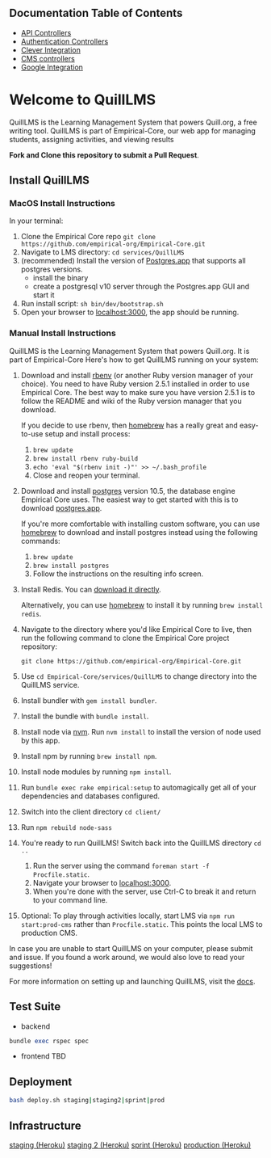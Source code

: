 ## Documentation Table of Contents

* [API Controllers](https://github.com/empirical-org/Empirical-Core/blob/develop/app/controllers/api/README.md)
* [Authentication Controllers](https://github.com/empirical-org/Empirical-Core/blob/develop/app/controllers/auth/README.md)
* [Clever Integration](https://github.com/empirical-org/Empirical-Core/blob/develop/app/services/clever_integration/README.md)
* [CMS controllers](https://github.com/empirical-org/Empirical-Core/blob/develop/app/controllers/cms/README.md)
* [Google Integration](https://github.com/empirical-org/Empirical-Core/blob/develop/app/services/google_integration/README.md)

# Welcome to QuillLMS

QuillLMS is the Learning Management System that powers Quill.org, a free writing tool. QuillLMS is part of Empirical-Core, our web app for managing students, assigning activities, and viewing results

**Fork and Clone this repository to submit a Pull Request**.

## Install QuillLMS

### MacOS Install Instructions
In your terminal:
1. Clone the Empirical Core repo `git clone https://github.com/empirical-org/Empirical-Core.git`
2. Navigate to LMS directory: `cd services/QuillLMS`
3. (recommended) Install the version of [Postgres.app](https://postgresapp.com/) that supports all postgres versions.
    - install the binary
    - create a postgresql v10 server through the Postgres.app GUI and start it
4. Run install script: `sh bin/dev/bootstrap.sh`
5. Open your browser to [localhost:3000](http://localhost:3000), the app should be running.

### Manual Install Instructions

QuillLMS is the Learning Management System that powers Quill.org. It is part of Empirical-Core Here's how to get QuillLMS running on your system:

1. Download and install [rbenv](https://github.com/sstephenson/rbenv) (or another Ruby version manager of your choice). You need to have Ruby version 2.5.1 installed in order to use Empirical Core. The best way to make sure you have version 2.5.1 is to follow the README and wiki of the Ruby version manager that you download.

    If you decide to use rbenv, then [homebrew](http://brew.sh/) has a really great and easy-to-use setup and install process:

    1. `brew update`
    2. `brew install rbenv ruby-build`
    3. `echo 'eval "$(rbenv init -)"' >> ~/.bash_profile`
    4. Close and reopen your terminal.


2. Download and install [postgres](http://www.postgresql.org/) version 10.5, the database engine Empirical Core uses. The easiest way to get started with this is to download [postgres.app](http://postgresapp.com/).

    If you're more comfortable with installing custom software, you can use [homebrew](http://brew.sh/) to download and install postgres instead using the following commands:

    1. `brew update`
    2. `brew install postgres`
    3. Follow the instructions on the resulting info screen.


3. Install Redis. You can [download it directly](http://redis.io/download).

    Alternatively, you can use [homebrew](http://brew.sh/) to install it by running `brew install redis`.


4. Navigate to the directory where you'd like Empirical Core to live, then run the following command to clone the Empirical Core project repository:

    `git clone https://github.com/empirical-org/Empirical-Core.git`


5. Use `cd Empirical-Core/services/QuillLMS` to change directory into the QuillLMS service.

6. Install bundler with `gem install bundler`.

7. Install the bundle with `bundle install`.

8. Install node via [nvm](https://github.com/creationix/nvm#installation). Run `nvm install` to install the version of node used by this app.

9. Install npm by running `brew install npm`.

10. Install node modules by running `npm install`.

11. Run `bundle exec rake empirical:setup` to automagically get all of your dependencies and databases configured.

12. Switch into the client directory `cd client/`

13. Run `npm rebuild node-sass`

14. You're ready to run QuillLMS! Switch back into the QuillLMS directory `cd ..`

    1. Run the server using the command `foreman start -f Procfile.static`.
    2. Navigate your browser to [localhost:3000](http://localhost:3000).
    3. When you're done with the server, use Ctrl-C to break it and return to your command line.

15. Optional: To play through activities locally, start LMS via `npm run start:prod-cms` rather than `Procfile.static`. This points the local LMS to production CMS.


In case you are unable to start QuillLMS on your computer, please submit and issue. If you found a work around, we would also love to read your suggestions!

For more information on setting up and launching QuillLMS, visit the [docs](https://docs.quill.org/misc/setting_up.html).

## Test Suite
- backend
```ruby
bundle exec rspec spec
```
- frontend
TBD

## Deployment
```bash
bash deploy.sh staging|staging2|sprint|prod
```

## Infrastructure
[staging (Heroku)](https://dashboard.heroku.com/apps/empirical-grammar-staging)
[staging 2 (Heroku)](https://dashboard.heroku.com/apps/empirical-grammar-staging2)
[sprint (Heroku)](https://dashboard.heroku.com/apps/quill-lms-sprint)
[production (Heroku)](https://dashboard.heroku.com/apps/empirical-grammar)

